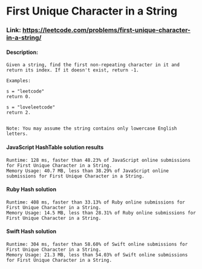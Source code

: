 #  First Unique Character in a String

### Link: https://leetcode.com/problems/first-unique-character-in-a-string/

#### Description:

```
Given a string, find the first non-repeating character in it and return its index. If it doesn't exist, return -1.

Examples:

s = "leetcode"
return 0.

s = "loveleetcode"
return 2.
 

Note: You may assume the string contains only lowercase English letters.
```

#### JavaScript HashTable solution results

```
Runtime: 128 ms, faster than 48.23% of JavaScript online submissions for First Unique Character in a String.
Memory Usage: 40.7 MB, less than 38.29% of JavaScript online submissions for First Unique Character in a String.
```


#### Ruby Hash solution

```
Runtime: 408 ms, faster than 33.13% of Ruby online submissions for First Unique Character in a String.
Memory Usage: 14.5 MB, less than 28.31% of Ruby online submissions for First Unique Character in a String.
```

#### Swift Hash solution

```
Runtime: 304 ms, faster than 58.60% of Swift online submissions for First Unique Character in a String.
Memory Usage: 21.3 MB, less than 54.03% of Swift online submissions for First Unique Character in a String.
```